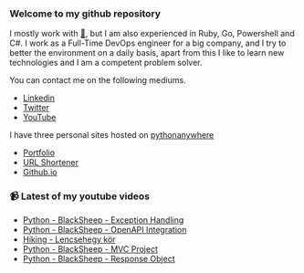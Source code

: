 ### Welcome to my github repository

I mostly work with [:snake:](https://www.python.org/), but I am also experienced in Ruby, Go, Powershell and C#. I work as a Full-Time DevOps engineer for a big company, and I try to better the environment on a daily basis, apart from this I like to learn new technologies and I am a competent problem solver.

You can contact me on the following mediums.
- [Linkedin](https://www.linkedin.com/in/r3ap3rpy)
- [Twitter](https://twitter.com/r3ap3rpy)
- [YouTube](https://www.youtube.com/channel/UC1qkMXH8d2I9DDAtBSeEHqg)

I have three personal sites hosted on [pythonanywhere](https://www.pythonanywhere.com/)
- [Portfolio](http://r3ap3rpy.pythonanywhere.com/)
- [URL Shortener](http://shortenpy.pythonanywhere.com/)
- [Github.io](https://r3ap3rpy.github.io/)

### :video_camera: Latest of my youtube videos
<!-- YOUTUBE:START -->
- [Python - BlackSheep - Exception Handling](https://www.youtube.com/watch?v=mdT7BShrfYc)
- [Python - BlackSheep - OpenAPI Integration](https://www.youtube.com/watch?v=wpgST6DCKSw)
- [Hiking - Lencsehegy kör](https://www.youtube.com/watch?v=6jFZaspP3qE)
- [Python - BlackSheep - MVC Project](https://www.youtube.com/watch?v=SIEv8MoWjAU)
- [Python - BlackSheep - Response Object](https://www.youtube.com/watch?v=L6em-VnXVtY)
<!-- YOUTUBE:END -->

